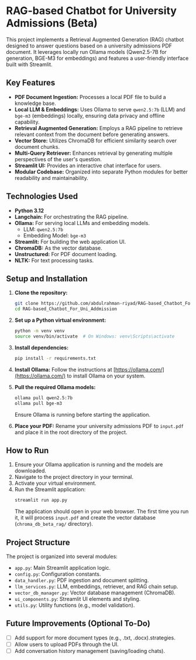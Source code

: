 # RAG-based Chatbot for University Admissions (Beta)

This project implements a Retrieval Augmented Generation (RAG) chatbot designed to answer questions based on a university admissions PDF document. It leverages locally run Ollama models (Qwen2.5-7B for generation, BGE-M3 for embeddings) and features a user-friendly interface built with Streamlit.

## Key Features

*   **PDF Document Ingestion:** Processes a local PDF file to build a knowledge base.
*   **Local LLM & Embeddings:** Uses Ollama to serve `qwen2.5:7b` (LLM) and `bge-m3` (embeddings) locally, ensuring data privacy and offline capability.
*   **Retrieval Augmented Generation:** Employs a RAG pipeline to retrieve relevant context from the document before generating answers.
*   **Vector Store:** Utilizes ChromaDB for efficient similarity search over document chunks.
*   **Multi-Query Retriever:** Enhances retrieval by generating multiple perspectives of the user's question.
*   **Streamlit UI:** Provides an interactive chat interface for users.
*   **Modular Codebase:** Organized into separate Python modules for better readability and maintainability.

## Technologies Used

*   **Python 3.12**
*   **Langchain:** For orchestrating the RAG pipeline.
*   **Ollama:** For serving local LLMs and embedding models.
    *   LLM: `qwen2.5:7b`
    *   Embedding Model: `bge-m3`
*   **Streamlit:** For building the web application UI.
*   **ChromaDB:** As the vector database.
*   **Unstructured:** For PDF document loading.
*   **NLTK:** For text processing tasks.

## Setup and Installation

1.  **Clone the repository:**
    ```bash
    git clone https://github.com/abdulrahman-riyad/RAG-based_Chatbot_For_Uni_Addmission.git
    cd RAG-based_Chatbot_For_Uni_Addmission
    ```

2.  **Set up a Python virtual environment:**
    ```bash
    python -m venv venv
    source venv/bin/activate  # On Windows: venv\Scripts\activate
    ```

3.  **Install dependencies:**
    ```bash
    pip install -r requirements.txt
    ```

4.  **Install Ollama:**
    Follow the instructions at [https://ollama.com/](https://ollama.com/) to install Ollama on your system.

5.  **Pull the required Ollama models:**
    ```bash
    ollama pull qwen2.5:7b
    ollama pull bge-m3
    ```
    Ensure Ollama is running before starting the application.

6.  **Place your PDF:**
    Rename your university admissions PDF to `input.pdf` and place it in the root directory of the project.

## How to Run

1.  Ensure your Ollama application is running and the models are downloaded.
2.  Navigate to the project directory in your terminal.
3.  Activate your virtual environment.
4.  Run the Streamlit application:
    ```bash
    streamlit run app.py
    ```
    The application should open in your web browser. The first time you run it, it will process `input.pdf` and create the vector database (`chroma_db_beta_rag/` directory).

## Project Structure

The project is organized into several modules:
*   `app.py`: Main Streamlit application logic.
*   `config.py`: Configuration constants.
*   `data_handler.py`: PDF ingestion and document splitting.
*   `llm_services.py`: LLM, embeddings, retriever, and RAG chain setup.
*   `vector_db_manager.py`: Vector database management (ChromaDB).
*   `ui_components.py`: Streamlit UI elements and styling.
*   `utils.py`: Utility functions (e.g., model validation).

## Future Improvements (Optional To-Do)

*   [ ] Add support for more document types (e.g., .txt, .docx).strategies.
*   [ ] Allow users to upload PDFs through the UI.
*   [ ] Add conversation history management (saving/loading chats).
